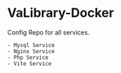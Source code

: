 # VaLibrary-Docker
Config Repo for all services.

    - Mysql Service
    - Nginx Service
    - Php Service
    - Vite Service